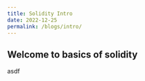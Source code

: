 ```yaml
---
title: Solidity Intro
date: 2022-12-25
permalink: /blogs/intro/
---
```


## Welcome to basics of solidity

asdf
